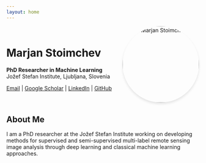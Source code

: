 ```yaml
---
layout: home
---
```


<div style="display: flex; align-items: center; margin-bottom: 2rem;">
  <div style="flex: 1;">
    <h1>Marjan Stoimchev</h1>
    <p><strong>PhD Researcher in Machine Learning</strong><br>
    Jožef Stefan Institute, Ljubljana, Slovenia</p>
    <p>
      <a href="mailto:marjanstoimcev@gmail.com">Email</a> | 
      <a href="https://scholar.google.com/citations?user=05uc3wEAAAAJ&hl=en">Google Scholar</a> | 
      <a href="https://www.linkedin.com/in/marjan-stoimchev-636657179/">LinkedIn</a> | 
      <a href="https://github.com/marjanstoimchev">GitHub</a>
    </p>
  </div>
  <div style="text-align: center;">
    <img src="/assets/img/marjan_img.jpg" alt="Marjan Stoimchev" style="width: 200px; height: 200px; border-radius: 50%; object-fit: cover; box-shadow: 0 4px 6px rgba(0,0,0,0.1);">
  </div>
</div>

## About Me

I am a PhD researcher at the Jožef Stefan Institute working on developing methods for supervised and semi-supervised multi-label remote sensing image analysis through deep learning and classical machine learning approaches.
